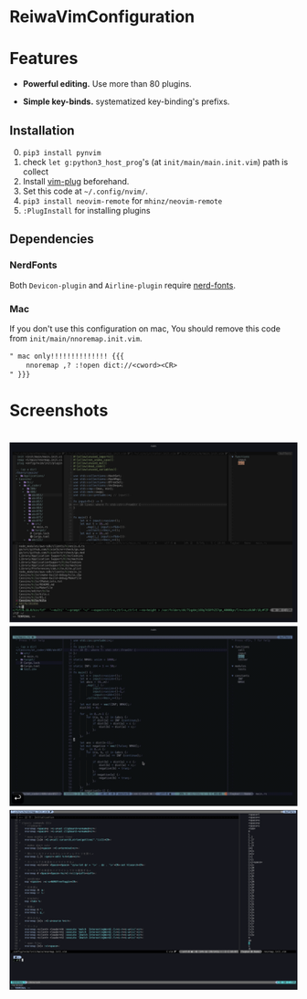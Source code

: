 # ReiwaVimConfiguration

# Features

- **Powerful editing.** Use more than 80 plugins.

- **Simple key-binds.** systematized key-binding's prefixs.

## Installation

0. ``pip3 install pynvim``
1. check ``let g:python3_host_prog``'s (at ``init/main/main.init.vim``) path is collect
2. Install [vim-plug](https://github.com/junegunn/vim-plug/releases) beforehand.
3. Set this code at ``~/.config/nvim/``.
4. ``pip3 install neovim-remote`` for ``mhinz/neovim-remote``
5. ``:PlugInstall`` for installing plugins

## Dependencies

### NerdFonts

Both ``Devicon-plugin`` and ``Airline-plugin`` require [nerd-fonts](https://github.com/ryanoasis/nerd-fonts).

### Mac

If you don't use this configuration on mac, You should remove this code from ``init/main/nnoremap.init.vim``.

```nnoremap.init.vim
" mac only!!!!!!!!!!!!!! {{{
    nnoremap ,? :!open dict://<cword><CR>
" }}}
```

# Screenshots

<h1 align="center">
  <img src="images/ex01.png" alt="pic" />
  <img src="images/ex02.gif" alt="pic" />
  <img src="images/ex03.png" alt="pic" />
</h1>


